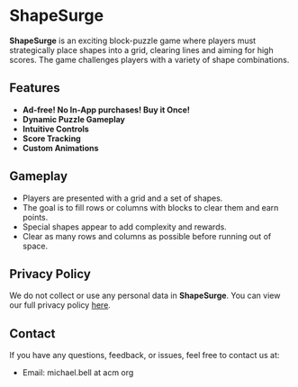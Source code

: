 # ShapeSurge

**ShapeSurge** is an exciting block-puzzle game where players must strategically place shapes into a grid, clearing lines and aiming for high scores. The game challenges players with a variety of shape combinations.

## Features
- **Ad-free! No In-App purchases! Buy it Once!**
- **Dynamic Puzzle Gameplay**
- **Intuitive Controls**
- **Score Tracking**
- **Custom Animations**

## Gameplay
- Players are presented with a grid and a set of shapes.
- The goal is to fill rows or columns with blocks to clear them and earn points.
- Special shapes appear to add complexity and rewards.
- Clear as many rows and columns as possible before running out of space.

## Privacy Policy
We do not collect or use any personal data in **ShapeSurge**. You can view our full privacy policy [here](link-to-privacy-policy).

## Contact
If you have any questions, feedback, or issues, feel free to contact us at:

- Email: michael.bell at acm org

